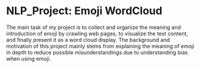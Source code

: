 # NLP_Project: Emoji WordCloud 

The main task of my project is to collect and organize the meaning and introduction of emoji by crawling web pages, to visualize the text content, and finally present it as a word cloud display. The background and motivation of this project mainly stems from explaining the meaning of emoji in depth to reduce possible misunderstandings due to understanding bias when using emoji.
